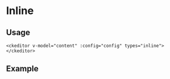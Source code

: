 # Inline

## Usage

```vue
<ckeditor v-model="content" :config="config" types="inline"></ckeditor>
```

## Example

<inline />